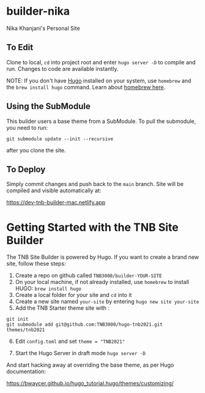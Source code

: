 # builder-nika
Nika Khanjani's Personal Site

## To Edit
Clone to local, `cd` into project root and enter `hugo server -D` to compile and run. Changes to code are available instantly.

NOTE: If you don't have [Hugo](https://hugo.dev) installed on your system, use `homebrew` and the `brew install hugo` command. Learn about [homebrew here](https://brew.sh).

## Using the SubModule
This builder users a base theme from a SubModule. To pull the submodule, you need to run:

````
git submodule update --init --recursive
````

after you clone the site.

## To Deploy
Simply commit changes and push back to the `main` branch. Site will be compiled and visible automatically at:

https://dev-tnb-builder-mac.netlify.app

# Getting Started with the TNB Site Builder

The TNB Site Builder is powered by Hugo. If you want to create a brand new site, follow these steps:

1. Create a repo on github called `TNB3000/builder-YOUR-SITE`
2. On your local machine, if not already installed, use `homebrew` to install HUGO: `brew install hugo`
3. Create a local folder for your site and `cd` into it
4. Create a new site named `your-site` by entering `hugo new site your-site`
5. Add the TNB Starter theme site with :

````
git init
git submodule add git@github.com:TNB3000/hugo-tnb2021.git themes/tnb2021
````

6. Edit `config.toml` and set `theme = "TNB2021"`

7. Start the Hugo Server in draft mode `hugo server -D`

And start hacking away at overriding the base theme, as per Hugo documentation:

https://bwaycer.github.io/hugo_tutorial.hugo/themes/customizing/